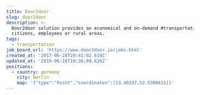 ```yaml
---
title: Door2door
slug: door2door
description: >-
  Door2door solution provides an economical and on-demand #transportation for
  citizens, employees or rural areas.
tags:
  - transportation
job_board_url: 'https://www.door2door.io/jobs.html'
created_at: '2017-06-28T20:41:02.619Z'
updated_at: '2019-06-16T10:36:09.626Z'
positions:
  - country: germany
    city: berlin
    map: '{"type":"Point","coordinates":[13.40297,52.5300431]}'
---
```


